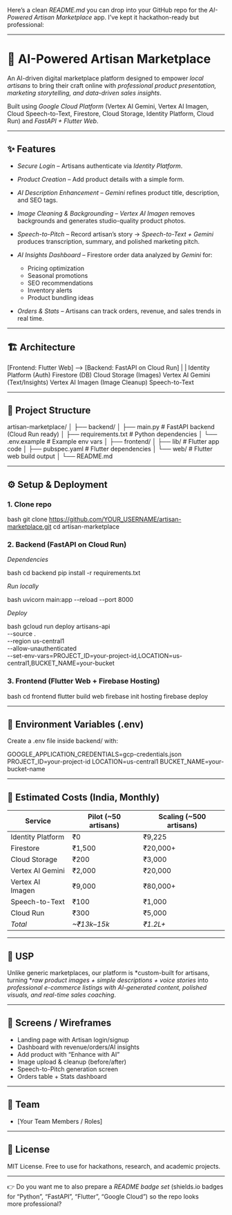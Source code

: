 Here’s a clean *README.md* you can drop into your GitHub repo for the *AI-Powered Artisan Marketplace* app. I’ve kept it hackathon-ready but professional:

---

# 🧵 AI-Powered Artisan Marketplace

An AI-driven digital marketplace platform designed to empower *local artisans* to bring their craft online with *professional product presentation, marketing storytelling, and data-driven sales insights*.

Built using *Google Cloud Platform* (Vertex AI Gemini, Vertex AI Imagen, Cloud Speech-to-Text, Firestore, Cloud Storage, Identity Platform, Cloud Run) and *FastAPI + Flutter Web*.

---

## ✨ Features

* *Secure Login* – Artisans authenticate via *Identity Platform*.
* *Product Creation* – Add product details with a simple form.
* *AI Description Enhancement* – *Gemini* refines product title, description, and SEO tags.
* *Image Cleaning & Backgrounding* – *Vertex AI Imagen* removes backgrounds and generates studio-quality product photos.
* *Speech-to-Pitch* – Record artisan’s story → *Speech-to-Text + Gemini* produces transcription, summary, and polished marketing pitch.
* *AI Insights Dashboard* – Firestore order data analyzed by *Gemini* for:

  * Pricing optimization
  * Seasonal promotions
  * SEO recommendations
  * Inventory alerts
  * Product bundling ideas
* *Orders & Stats* – Artisans can track orders, revenue, and sales trends in real time.

---

## 🏗 Architecture


[Frontend: Flutter Web]  -->  [Backend: FastAPI on Cloud Run]
         |                               |
   Identity Platform (Auth)        Firestore (DB)
                                   Cloud Storage (Images)
                                   Vertex AI Gemini (Text/Insights)
                                   Vertex AI Imagen (Image Cleanup)
                                   Speech-to-Text


---

## 📂 Project Structure


artisan-marketplace/
│
├── backend/
│   ├── main.py                # FastAPI backend (Cloud Run ready)
│   ├── requirements.txt       # Python dependencies
│   └── .env.example           # Example env vars
│
├── frontend/
│   ├── lib/                   # Flutter app code
│   ├── pubspec.yaml           # Flutter dependencies
│   └── web/                   # Flutter web build output
│
└── README.md


---

## ⚙ Setup & Deployment

### 1. Clone repo

bash
git clone https://github.com/YOUR_USERNAME/artisan-marketplace.git
cd artisan-marketplace


### 2. Backend (FastAPI on Cloud Run)

*Dependencies*

bash
cd backend
pip install -r requirements.txt


*Run locally*

bash
uvicorn main:app --reload --port 8000


*Deploy*

bash
gcloud run deploy artisans-api \
  --source . \
  --region us-central1 \
  --allow-unauthenticated \
  --set-env-vars=PROJECT_ID=your-project-id,LOCATION=us-central1,BUCKET_NAME=your-bucket


### 3. Frontend (Flutter Web + Firebase Hosting)

bash
cd frontend
flutter build web
firebase init hosting
firebase deploy


---

## 🔑 Environment Variables (.env)

Create a .env file inside backend/ with:


GOOGLE_APPLICATION_CREDENTIALS=gcp-credentials.json
PROJECT_ID=your-project-id
LOCATION=us-central1
BUCKET_NAME=your-bucket-name


---

## 💸 Estimated Costs (India, Monthly)

| Service           | Pilot (\~50 artisans) | Scaling (\~500 artisans) |
| ----------------- | --------------------- | ------------------------ |
| Identity Platform | ₹0                    | ₹9,225                   |
| Firestore         | ₹1,500                | ₹20,000+                 |
| Cloud Storage     | ₹200                  | ₹3,000                   |
| Vertex AI Gemini  | ₹2,000                | ₹20,000                  |
| Vertex AI Imagen  | ₹9,000                | ₹80,000+                 |
| Speech-to-Text    | ₹100                  | ₹1,000                   |
| Cloud Run         | ₹300                  | ₹5,000                   |
| *Total*         | *\~₹13k–15k*        | *₹1.2L+*               |

---

## 🌟 USP

Unlike generic marketplaces, our platform is *custom-built for artisans, turning **raw product images + simple descriptions + voice stories* into *professional e-commerce listings with AI-generated content, polished visuals, and real-time sales coaching*.

---

## 📸 Screens / Wireframes

* Landing page with Artisan login/signup
* Dashboard with revenue/orders/AI insights
* Add product with “Enhance with AI”
* Image upload & cleanup (before/after)
* Speech-to-Pitch generation screen
* Orders table + Stats dashboard

---

## 👥 Team

* \[Your Team Members / Roles]

---

## 📜 License

MIT License. Free to use for hackathons, research, and academic projects.

---

👉 Do you want me to also prepare a *README badge set* (shields.io badges for “Python”, “FastAPI”, “Flutter”, “Google Cloud”) so the repo looks more professional?
